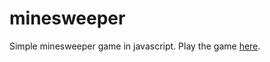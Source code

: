 # minesweeper
Simple minesweeper game in javascript.
Play the game [here](https://dcheun.github.io/minesweeper/).

